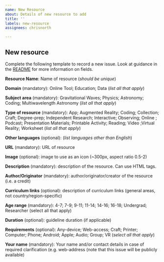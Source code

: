 ```yaml
---
name: New Resource
about: Details of new resource to add
title: ''
labels: new-resource
assignees: chrisnorth

---
```


## New resource

Complete the following template to record a new issue. Look at guidance in the [README](https://git.ligo.org/epo/resource-list/-/blob/master/README.md) for more information on fields. 

**Resource Name**: Name of resource (_should be unique_)

**Domain** (mandatory): Online Tool; Education; Data (_list all that apply_)

**Subject area** (mandatory): Gravitational Waves; Physics; Astronomy; Coding; Multiwavelength Astronomy (_list all that apply_)

**Type of resource** (mandatory): App; Augmented Reality; Coding; Collection; Craft; Degree-prep; Independent Research; Interactive; Observing; Online ; Podcast; Presentation Materials; Printable Activity; Reading; Video ;Virtual Reality; Worksheet (_list all that apply_)

**Other languages** (optional): (_list languages other than English_)

**URL** (mandatory): URL of resource

**Image** (optional): image to use as an icon (~300px, aspect ratio 0.5-2)

**Description** (mandatory): description of the resource. Can use HTML tags.

**Author/Originator** (mandatory): author/originator/creator of the resource (i.e. a credit)

**Curriculum links** (optional): description of curriculum links (general areas, not country/region-specific)

**Age range** (mandatory): 4-7; 7-9; 9-11; 11-14; 14-16; 16-18; Undergrad; Researcher (select all that apply)

**Duration** (optional): guideline duration (if applicable)

**Requirements** (optional): Any-device; Web-access; Craft; Printer; Computer; Phone; Android; Apple; Audio; Group; VR (_select all that apply_)

**Your name** (mandatory):  Your name and/or contact details in case of required clarification (e.g. web-address (note that this issue will be publicly available)
